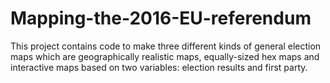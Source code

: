 # Mapping-the-2016-EU-referendum
This project contains code to make three different kinds of general election maps which are geographically realistic maps, equally-sized hex maps and interactive maps based on two variables: election results and first party. 
